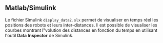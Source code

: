 ## Matlab/Simulink

Le fichier Simulink `display_data2.slx` permet de visualiser en temps réel les positions des robots et leurs inter-distances. Il est possible de visualiser les courbes montrant l"volution des distances en fonction du temps en utilisant l'outil **Data Inspector** de Simulink.
